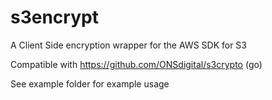 # s3encrypt

A Client Side encryption wrapper for the AWS SDK for S3 

Compatible with https://github.com/ONSdigital/s3crypto (go)

See example folder for example usage